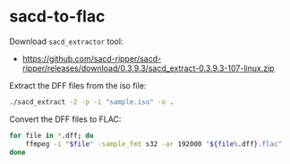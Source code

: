 # sacd-to-flac

Download `sacd_extractor` tool:

- https://github.com/sacd-ripper/sacd-ripper/releases/download/0.3.9.3/sacd_extract-0.3.9.3-107-linux.zip

Extract the DFF files from the iso file:
```bash
./sacd_extract -2 -p -i "sample.iso" -o .
```
Convert the DFF files to FLAC:
```bash
for file in *.dff; do
    ffmpeg -i "$file" -sample_fmt s32 -ar 192000 "${file%.dff}.flac"
done
```
